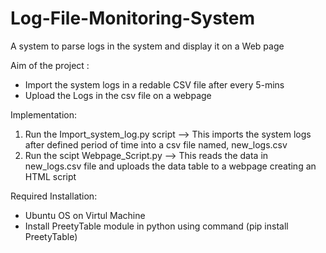 # Log-File-Monitoring-System
A system to parse logs in the system and display it on a Web page


Aim of the project : 
- Import the system logs in a redable CSV file after every 5-mins
- Upload the Logs in the csv file on a webpage

Implementation:
1. Run the Import_system_log.py script --> This imports the system logs after defined period of time into a csv file named, new_logs.csv
2. Run the scipt Webpage_Script.py --> This reads the data in new_logs.csv file and uploads the data table to a webpage creating an HTML script

Required Installation:
- Ubuntu OS on Virtul Machine
- Install PreetyTable module in python using command (pip install PreetyTable)


